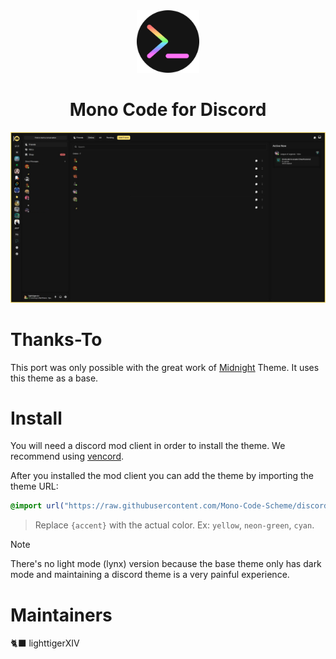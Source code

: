 <div align="center">

  <img src="https://raw.githubusercontent.com/Mono-Code-Scheme/assets/refs/heads/main/logos/logo-round.svg" width="100">

  # Mono Code for Discord

  <div>
      <img src="./preview.jpg" width="800">
  </div>
</div>

# Thanks-To
This port was only possible with the great work of [Midnight](https://github.com/refact0r/midnight-discord) Theme. It uses this theme as a base.

# Install
You will need a discord mod client in order to install the theme. We recommend using [vencord](https://vencord.dev/).

After you installed the mod client you can add the theme by importing the theme URL:
```css
@import url("https://raw.githubusercontent.com/Mono-Code-Scheme/discord/refs/heads/main/themes/{accent}.css");
```
> Replace `{accent}` with the actual color. Ex: `yellow`, `neon-green`, `cyan`.


> [!NOTE]
> There's no light mode (lynx) version because the base theme only has dark mode and maintaining a discord theme is a very painful experience.


# Maintainers
🐈‍⬛ lighttigerXIV
